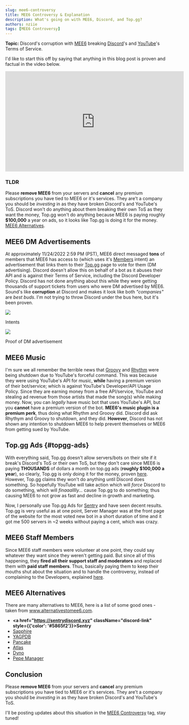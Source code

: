 ```yaml
---
slug: mee6-controversy
title: MEE6 Controversy & Explanation
description: What's going on with MEE6, Discord, and Top.gg?
authors: nziie
tags: [MEE6 Controversy]
---
```


**Topic:** Discord's corruption with [MEE6](https://mee6.xyz) breaking [Discord](https://discord.com/terms)'s and [YouTube](https://youtube.com/terms)'s Terms of Service.

I'd like to start this off by saying that anything in this blog post is proven and factual in the video below.

<iframe width="560" height="315" src="https://www.youtube.com/embed/cD9Rpq8d_wk" title="YouTube video player" frameborder="0" allow="accelerometer; autoplay; clipboard-write; encrypted-media; gyroscope; picture-in-picture" allowfullscreen></iframe>

### TLDR
Please **remove MEE6** from your servers and **cancel** any premium subscriptions you have tied to MEE6 or it's services. They are't a company you should be *investing* in as they have broken Discord's and YouTube's ToS. Discord won't do anything about them breaking their own ToS as they want the money, Top.gg won't do anything because MEE6 is paying roughly **$100,000** a year on ads, so it looks like Top.gg is doing it for the money. [MEE6 Alternatives](#mee6-alternatives). 

## MEE6 DM Advertisements
At approximately <span className="timestamp">11/24/2022 2:59 PM (PST)</span>, MEE6 direct messaged **tons** of members that MEE6 has access to (which uses it's [Members](#mee6image) intent) an advertisement that links them to their [Top.gg](https://top.gg) page to vote for them (DM advertising). Discord doesn't allow this on behalf of a bot as it abuses their API and is against their Terms of Service, including the Discord Developer Policy. Discord has not done anything about this while they were getting thousands of support tickets from users who were DM advertised by MEE6. Sound's like **corruption** at Discord and makes it look like both *"companies"* are *best buds*. I'm not trying to throw Discord under the bus here, but it's been proven.

<img className="betterimage" src="https://cdn.nziie.is-a.dev/u/files/8VpJdk1LdZQw" id="mee6image"/>
<p className="caption">Intents</p>

<img className="betterimage" src="https://cdn.nziie.is-a.dev/u/files/yr6vNEnpgjWb"/>
<p className="caption">Proof of DM advertisement</p>

## MEE6 Music
I'm sure we all remember the terrible news that [Groovy](https://groovy.bot/) and [Rhythm](https://rythm.fm/) were being shutdown due to YouTube's forceful command. This was because they were using YouTube's API for music, **while** having a premium version of their bot/service; which is against YouTube's Developer/API Usage Policy. Since they are earning money from a free API/service, YouTube and stealing ad revenue from those artists that made the song(s) while making money. Now, you can *legally* have music bot that uses YouTube's API, but you **cannot** have a premium version of the bot. **MEE6's music plugin is a premium perk**, thus doing what Rhythm and Groovy did. Discord did ask Rhythym and Groovy to shutdown, and they did. **However**, Discord has not shown any intention to shutdown MEE6 to help prevent themselves or MEE6 from getting sued by YouTube. 

## Top.gg Ads {#topgg-ads}
With everything said, Top.gg doesn't allow servers/bots on their site if it break's Discord's ToS or their own ToS, but they don't care since MEE6 is paying **THOUSANDS** of dollars a month on top.gg ads (**roughly $100,000 a year**), so clearly, Top.gg is only doing it for the money, proven [here](https://youtu.be/cD9Rpq8d_wk?t=279). However, Top.gg claims they won't do anything until Discord does something. So hopefully YouTube will take action which will *force* Discord to do something, which will *finaaalllly...* cause Top.gg to do something; thus causing MEE6 to not grow as fast and decline in growth and marketing. 

Now, I personally use Top.gg Ads for [Sentry](https:/sentrydiscord.xyz) and have seen decent results. Top.gg is very useful as at one point, Server Manager was at the front page of the website for the most voted new bot in a short duration of time and it got me 500 servers in ~2 weeks without paying a cent, which was crazy. 

## MEE6 Staff Members
Since MEE6 staff members were volunteer at one point, they could say whatever they want since they weren't getting paid. But since all of this happening, they **fired all their support staff and moderators** and replaced them with **paid staff members**. Thus, basically paying them to keep their mouths shut about the situation and to handle the controversy, instead of complaining to the Developers, explained [here](https://gist.github.com/ZRunner/3c765fe054228c0a12add9f0006b1948#mee6-the-darkest-times). 

## MEE6 Alternatives
There are many alternatives to MEE6, here is a list of some good ones - taken from <a href="https://www.alternativestomee6.com/" className="discord-link">www.alternativestomee6.com</a>.

-  <strong><a href="https://sentrydiscord.xyz" className="discord-link" style={{'color': '#5865f2'}}>Sentry</a></strong>
-  <a href="https://sapph.xyz/" className="discord-link">Sapphire</a>
-  <a href="https://yagpdb.xyz/" className="discord-link">YAGPDB</a>
-  <a href="https://pancake.gg/" className="discord-link">Pancake</a>
-  <a href="https://atlas.bot/" className="discord-link">Atlas</a>
-  <a href="https://dyno.gg/" className="discord-link">Dyno</a>
-  <a href="https://pepemanager.com/" className="discord-link">Pepe Manager</a>


## Conclusion 
Please **remove MEE6** from your servers and **cancel** any premium subscriptions you have tied to MEE6 or it's services. They are't a company you should be *investing* in as they have broken Discord's and YouTube's ToS.

I'll be posting updates about this situation in the [MEE6 Controversy](tags/mee-6-controversy) tag, stay tuned!